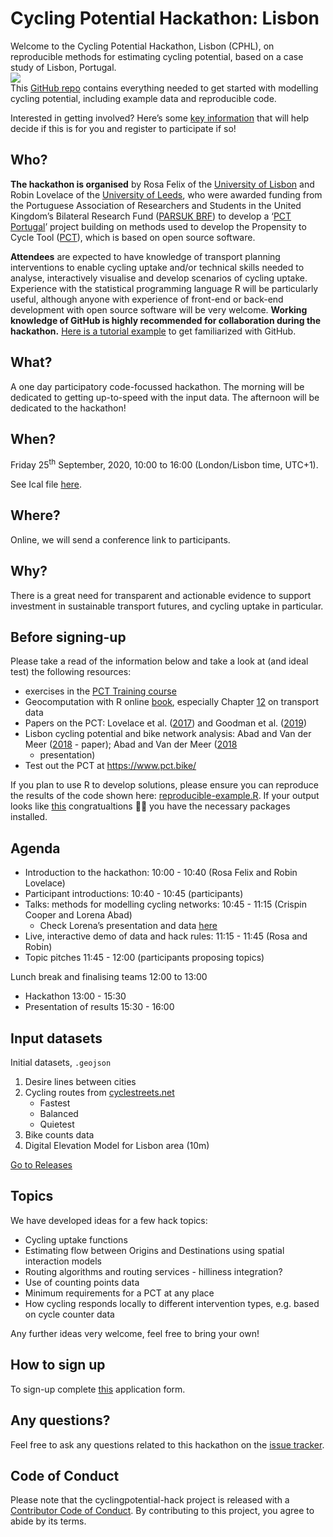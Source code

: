 
<!-- README.md is generated from README.Rmd. Please edit that file -->

# Cycling Potential Hackathon: Lisbon

<!-- badges: start -->

<!-- badges: end -->

Welcome to the Cycling Potential Hackathon, Lisbon (CPHL), on
reproducible methods for estimating cycling potential, based on a case
study of Lisbon, Portugal.  
![](https://user-images.githubusercontent.com/1825120/87960376-21e40a00-caac-11ea-8103-5948dfcd3a25.jpg)  
This [GitHub repo](https://github.com/U-Shift/cyclingpotential-hack)
contains everything needed to get started with modelling cycling
potential, including example data and reproducible code.

Interested in getting involved? Here’s some [key
information](https://en.wikipedia.org/wiki/Five_Ws) that will help
decide if this is for you and register to participate if so\!

## Who?

**The hackathon is organised** by Rosa Felix of the [University of
Lisbon](http://ushift.tecnico.ulisboa.pt/team-rosa-felix/) and Robin
Lovelace of the [University of
Leeds](https://environment.leeds.ac.uk/transport/staff/953/dr-robin-lovelace),
who were awarded funding from the Portuguese Association of Researchers
and Students in the United Kingdom’s Bilateral Research Fund ([PARSUK
BRF](https://en.parsuk.pt/brf)) to develop a ‘[PCT
Portugal](http://ushift.tecnico.ulisboa.pt/pct-portugal/)’ project
building on methods used to develop the Propensity to Cycle Tool
([PCT](https://www.pct.bike/)), which is based on open source software.

**Attendees** are expected to have knowledge of transport planning
interventions to enable cycling uptake and/or technical skills needed to
analyse, interactively visualise and develop scenarios of cycling
uptake. Experience with the statistical programming language R will be
particularly useful, although anyone with experience of front-end or
back-end development with open source software will be very welcome.
**Working knowledge of GitHub is highly recommended for collaboration
during the hackathon.** [Here is a tutorial
example](https://www.youtube.com/watch?v=iv8rSLsi1xo) to get
familiarized with GitHub.

## What?

A one day participatory code-focussed hackathon. The morning will be
dedicated to getting up-to-speed with the input data. The afternoon will
be dedicated to the hackathon\!

## When?

Friday 25<sup>th</sup> September, 2020, 10:00 to 16:00 (London/Lisbon
time, UTC+1).

See Ical file
[here](https://github.com/U-Shift/cyclingpotential-hack/releases/download/2.0.0/Cycling_Potential_Hackathon_Lisbon.ics).

## Where?

Online, we will send a conference link to participants.

## Why?

There is a great need for transparent and actionable evidence to support
investment in sustainable transport futures, and cycling uptake in
particular.

## Before signing-up

Please take a read of the information below and take a look at (and
ideal test) the following resources:

  - exercises in the [PCT Training
    course](https://itsleeds.github.io/pct/articles/pct_training.html)
  - Geocomputation with R online
    [book](https://geocompr.robinlovelace.net/), especially Chapter
    [12](https://geocompr.robinlovelace.net/transport.html) on transport
    data
  - Papers on the PCT: Lovelace et
    al. ([2017](https://doi.org/10.5198/jtlu.2016.862)) and Goodman et
    al. ([2019](https://doi.org/10.1016/j.jth.2019.01.008))
  - Lisbon cycling potential and bike network analysis: Abad and Van der
    Meer ([2018](https://doi.org/10.3390/info9110287) - paper); Abad and
    Van der Meer
    ([2018](https://github.com/GeoTecINIT/OpenData4OpenCities/blob/master/Presentations/AGILE_2018_Presentation_Abad-vdMeer.pdf)
    - presentation)  
  - Test out the PCT at <https://www.pct.bike/>

If you plan to use R to develop solutions, please ensure you can
reproduce the results of the code shown here:
[reproducible-example.R](https://github.com/U-Shift/cyclingpotential-hack/blob/master/code/reproducible-example.R).
If your output looks like
[this](https://github.com/U-Shift/cyclingpotential-hack/blob/master/reproducible-example.md)
congratualtions :tada:🎉 you have the necessary packages installed.

## Agenda

  - Introduction to the hackathon: 10:00 - 10:40 (Rosa Felix and Robin
    Lovelace)
    <!-- How we started the collaboration, why Lisbon, aims (importance of free, open and participatory solutions) -->
    <!-- Robin on the methods and software underlying the PCT. -->
  - Participant introductions: 10:40 - 10:45 (participants)
  - Talks: methods for modelling cycling networks: 10:45 - 11:15
    (Crispin Cooper and Lorena Abad)
      - Check Lorena’s presentation and data
        [here](https://github.com/loreabad6/bna-presentation)
    <!-- Crispin to talk about approaches for modelling active transport -->
    <!-- Lorena to talk about cycle network analysis in R -->
  - Live, interactive demo of data and hack rules: 11:15 - 11:45 (Rosa
    and Robin)
  - Topic pitches 11:45 - 12:00 (participants proposing topics)

Lunch break and finalising teams 12:00 to 13:00

  - Hackathon 13:00 - 15:30
  - Presentation of results 15:30 - 16:00
    <!-- ? someone to assess / 'most creative', best technicallay? -->

## Input datasets

Initial datasets, `.geojson`

1.  Desire lines between cities  
2.  Cycling routes from [cyclestreets.net](cyclestreets.net)
      - Fastest  
      - Balanced  
      - Quietest  
3.  Bike counts data
4.  Digital Elevation Model for Lisbon area (10m)

[Go to
Releases](https://github.com/U-Shift/cyclingpotential-hack/releases/)

## Topics

We have developed ideas for a few hack topics:

  - Cycling uptake functions  
  - Estimating flow between Origins and Destinations using spatial
    interaction models  
  - Routing algorithms and routing services - hilliness integration?  
  - Use of counting points data  
  - Minimum requirements for a PCT at any place
  - How cycling responds locally to different intervention types,
    e.g. based on cycle counter data

Any further ideas very welcome, feel free to bring your own\!

## How to sign up

To sign-up complete
[this](https://ushift.tecnico.ulisboa.pt/~ushift.daemon/limesurvey/629464)
application form.

## Any questions?

Feel free to ask any questions related to this hackathon on the [issue
tracker](https://github.com/U-Shift/cyclingpotential-hack/issues).

## Code of Conduct

Please note that the cyclingpotential-hack project is released with a
[Contributor Code of
Conduct](https://contributor-covenant.org/version/2/0/CODE_OF_CONDUCT.html).
By contributing to this project, you agree to abide by its terms.

